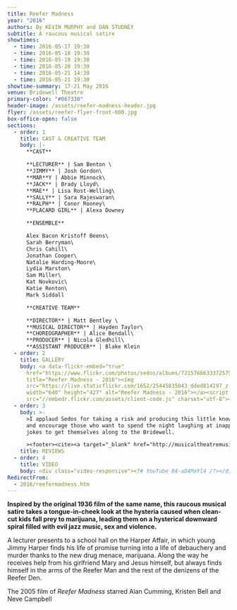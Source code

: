 ```yaml
---
title: Reefer Madness
year: "2016"
authors: By KEVIN MURPHY and DAN STUDNEY
subtitle: A raucous musical satire
showtimes:
  - time: 2016-05-17 19:30
  - time: 2016-05-18 19:30
  - time: 2016-05-19 19:30
  - time: 2016-05-20 19:30
  - time: 2016-05-21 14:30
  - time: 2016-05-21 19:30
showtime-summary: 17-21 May 2016
venue: Bridewell Theatre
primary-color: "#067330"
header-image: /assets/reefer-madness-header.jpg
flyer: /assets/reefer-flyer-front-600.jpg
box-office-open: false
sections:
  - order: 1
    title: CAST & CREATIVE TEAM
    body: |-
      **CAST**

      **LECTURER** | Sam Benton \
      **JIMMY** | Josh Gordon\
      **MAR**Y | Abbie Minnock\
      **JACK** | Brady Lloyd\
      **MAE** | Lisa Rost-Welling\
      **SALLY** | Sara Rajeswaran\
      **RALPH** | Conor Rooney\
      **PLACARD GIRL** | Alexa Downey

      **ENSEMBLE**

      Alex Bacon Kristoff Beens\
      Sarah Berryman\
      Chris Cahill\
      Jonathan Cooper\
      Natalie Harding-Moore\
      Lydia Marston\
      Sam Miller\
      Kat Novkovic\
      Katie Renton\
      Mark Siddall

      **CREATIVE TEAM**

      **DIRECTOR** | Matt Bentley \
      **MUSICAL DIRECTOR** | Hayden Taylor\
      **CHOREOGRAPHER** | Alice Bendall\
      **PRODUCER** | Nicola Gledhill\
      **ASSISTANT PRODUCER** | Blake Klein
  - order: 2
    title: GALLERY
    body: <a data-flickr-embed="true"
      href="https://www.flickr.com/photos/sedos/albums/72157666333725756"
      title="Reefer Madness - 2016"><img
      src="https://live.staticflickr.com/1652/25445835043_dded814197_z.jpg"
      width="640" height="427" alt="Reefer Madness - 2016"></a><script async
      src="//embedr.flickr.com/assets/client-code.js" charset="utf-8"></script>
  - order: 3
    body: >-
      >I applaud Sedos for taking a risk and producing this little known show
      and encourage those who want to spend the night laughing at inappropriate
      jokes to get themselves along to the Bridewell.

      ><footer><cite><a target="_blank" href="http://musicaltheatremusings.co.uk/reefer-madness">Reefer Madness, 2016, Musical Theatre Musings</a></cite></footer>
    title: REVIEWS
  - order: 4
    title: VIDEO
    body: <div class="video-responsive"><?# YouTube B4-aD4MxYl4 /?></div>
RedirectFrom:
  - 2016/reefermadness.htm
---
```

**Inspired by the original 1936 film of the same name, this raucous musical satire takes a tongue-in-cheek look at the hysteria caused when clean-cut kids fall prey to marijuana, leading them on a hysterical downward spiral filled with evil jazz music, sex and violence.**

A lecturer presents to a school hall on the Harper Affair, in which young Jimmy Harper finds his life of promise turning into a life of debauchery and murder thanks to the new drug menace, marijuana. Along the way he receives help from his girlfriend Mary and Jesus himself, but always finds himself in the arms of the Reefer Man and the rest of the denizens of the Reefer Den.

The 2005 film of *Reefer Madness* starred Alan Cumming, Kristen Bell and Neve Campbell